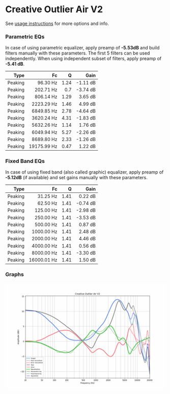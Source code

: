 # Creative Outlier Air V2
See [usage instructions](https://github.com/jaakkopasanen/AutoEq#usage) for more options and info.

### Parametric EQs
In case of using parametric equalizer, apply preamp of **-5.53dB** and build filters manually
with these parameters. The first 5 filters can be used independently.
When using independent subset of filters, apply preamp of **-5.41 dB**.

| Type    | Fc          |    Q | Gain     |
|--------:|------------:|-----:|---------:|
| Peaking | 96.30 Hz    | 1.24 | -1.11 dB |
| Peaking | 202.71 Hz   | 0.7  | -3.74 dB |
| Peaking | 806.14 Hz   | 1.29 | 3.65 dB  |
| Peaking | 2223.29 Hz  | 1.46 | 4.99 dB  |
| Peaking | 6849.85 Hz  | 2.78 | -4.64 dB |
| Peaking | 3620.24 Hz  | 4.31 | -1.83 dB |
| Peaking | 5632.26 Hz  | 1.14 | 1.76 dB  |
| Peaking | 6049.94 Hz  | 5.27 | -2.26 dB |
| Peaking | 8689.80 Hz  | 2.33 | -1.26 dB |
| Peaking | 19175.99 Hz | 0.47 | 1.22 dB  |

### Fixed Band EQs
In case of using fixed band (also called graphic) equalizer, apply preamp of **-5.12dB**
(if available) and set gains manually with these parameters.

| Type    | Fc          |    Q | Gain     |
|--------:|------------:|-----:|---------:|
| Peaking | 31.25 Hz    | 1.41 | 0.22 dB  |
| Peaking | 62.50 Hz    | 1.41 | -0.74 dB |
| Peaking | 125.00 Hz   | 1.41 | -2.98 dB |
| Peaking | 250.00 Hz   | 1.41 | -3.53 dB |
| Peaking | 500.00 Hz   | 1.41 | 0.87 dB  |
| Peaking | 1000.00 Hz  | 1.41 | 2.48 dB  |
| Peaking | 2000.00 Hz  | 1.41 | 4.46 dB  |
| Peaking | 4000.00 Hz  | 1.41 | 0.56 dB  |
| Peaking | 8000.00 Hz  | 1.41 | -3.30 dB |
| Peaking | 16000.01 Hz | 1.41 | 1.50 dB  |

### Graphs
![](./Creative%20Outlier%20Air%20V2.png)
